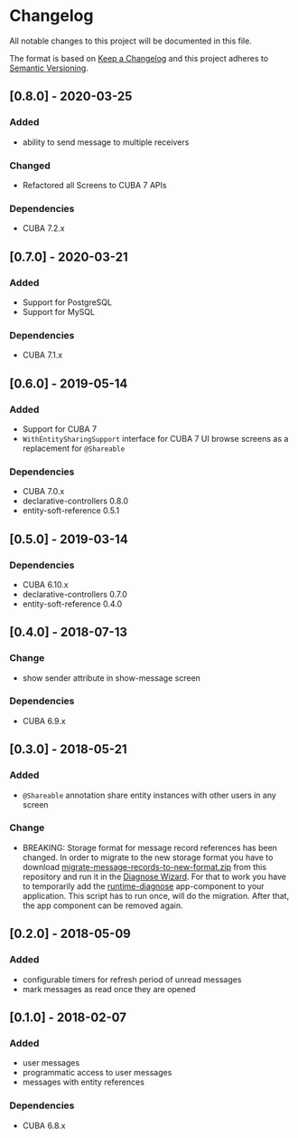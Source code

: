 # Changelog
All notable changes to this project will be documented in this file.

The format is based on [Keep a Changelog](http://keepachangelog.com/en/1.0.0/)
and this project adheres to [Semantic Versioning](http://semver.org/spec/v2.0.0.html).

## [0.8.0] - 2020-03-25

### Added
- ability to send message to multiple receivers

### Changed
- Refactored all Screens to CUBA 7 APIs

### Dependencies
- CUBA 7.2.x

## [0.7.0] - 2020-03-21

### Added
- Support for PostgreSQL
- Support for MySQL

### Dependencies
- CUBA 7.1.x

## [0.6.0] - 2019-05-14

### Added
- Support for CUBA 7
- `WithEntitySharingSupport` interface for CUBA 7 UI browse screens as a replacement for `@Shareable`

### Dependencies
- CUBA 7.0.x
- declarative-controllers 0.8.0
- entity-soft-reference 0.5.1

## [0.5.0] - 2019-03-14

### Dependencies
- CUBA 6.10.x
- declarative-controllers 0.7.0
- entity-soft-reference 0.4.0

## [0.4.0] - 2018-07-13

### Change
- show sender attribute in show-message screen

### Dependencies
- CUBA 6.9.x

## [0.3.0] - 2018-05-21

### Added
- `@Shareable` annotation share entity instances with other users in any screen 

### Change
- BREAKING: Storage format for message record references has been changed. In order to migrate to the new storage format
you have to download [migrate-message-records-to-new-format.zip](
) from this repository and run it in the [Diagnose Wizard](https://github.com/mariodavid/cuba-component-runtime-diagnose/tree/de284e5cbce19bb02260b59b9dcd133f2729b0e3#diagnose-wizard).
For that to work you have to temporarily add the [runtime-diagnose](https://github.com/mariodavid/cuba-component-runtime-diagnose) app-component to your application.
This script has to run once, will do the migration. After that, the app component can be removed again.

## [0.2.0] - 2018-05-09

### Added
- configurable timers for refresh period of unread messages
- mark messages as read once they are opened

## [0.1.0] - 2018-02-07

### Added
- user messages
- programmatic access to user messages
- messages with entity references


### Dependencies
- CUBA 6.8.x
